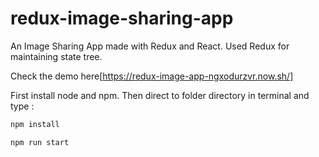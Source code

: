 # redux-image-sharing-app
An Image Sharing App made with Redux and React. Used Redux for maintaining state tree.

Check the demo here[https://redux-image-app-ngxodurzvr.now.sh/]

First install node and npm. Then direct to folder directory in terminal and type :

```js
npm install
```

```js
npm run start
```
